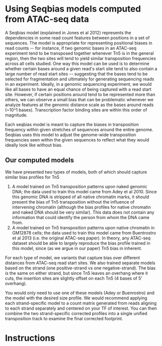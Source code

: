 # Using Seqbias models computed from ATAC-seq data

A Seqbias model (explained in Jones et al 2012) represents the dependencies in some read count features between positions in a set of sequences. The model is appropriate for representing positional biases in read counts -- for instance, if two genomic bases in an ATAC-seq experiment tend to be transposed together whenever Tn5 is in the general region, then the two sites will tend to yield similar transposition frequencies across all cells studied.
One way this model can be used is to determine whether certain bases around a given read's start site tend to also contain a large number of read start sites -- suggesting that the bases tend to be selected for fragmentation and ultimately for generating sequencing reads in an experiment. Ideally, in a genomic sequencing experiment, we would like all bases to have an equal chance of being captured with a read start site. However, if certain positions around tend to be represented more than others, we can observe a small bias that can be problematic whenever we analyze features at the genomic distance scale as the bases around reads (~10^1 bases). Transcription factor binding sites are within this order of magnitude.

Each seqbias model is meant to capture the biases in transposition frequency within given stretches of sequences around the entire genome. Seqbias uses this model to adjust the genome-wide transposition frequencies seen within the given sequences to reflect what they would ideally look like without bias. 

## Our computed models

We have presented two types of models, both of which should capture similar bias profiles for Tn5
1. A model trained on Tn5 transposition patterns upon naked genomic DNA; the data used to train this model came from Adey et al 2010. Since this genomic DNA is stripped of all native chromatin marks, it should present the bias of Tn5 transposition without the influence of intervening chromatin (although the bias profiles for native chromatin and naked DNA should be very similar). This data does not contain any information that could identify the person from whom the DNA came from.
2. A model trained on Tn5 transposition patterns upon native chromatin in GM12878 cells; the data used to train this model came from Buentrostro et al 2013 (i.e. the original ATAC-seq paper). In theory, any ATAC-seq dataset should be able to largely reproduce the bias profile trained in this model, since (as we argue in our paper) Tn5 bias in inherent. 

For each type of model, we variants that capture bias over different distances from ATAC-seq read start sites.  We also trained separate models based on the strand (one positive-strand vs one negative-strand). The bias is the same on either strand, but since Tn5 leaves an overhang where it cuts, the insertion sites are slightly offset on each Tn5 (4 bases of 5' overhang).  

You would only need to use one of these models (Adey or Buenrostro) and the model with the desired size profile. We would recommend applying each strand-specific model to a count matrix generated from reads aligning to each strand separately and centered on your TF of interest. You can then combine the two strand-specific corrected profiles into a single unified transposition track to examine the final corrected footprint. 

# Instructions


